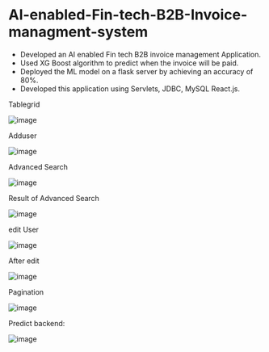 # AI-enabled-Fin-tech-B2B-Invoice-managment-system
- Developed an AI enabled Fin tech B2B invoice management Application.
- Used XG Boost algorithm to predict when the invoice will be paid.
- Deployed the ML model on a flask server by achieving an accuracy of 80%.
- Developed this application using Servlets, JDBC, MySQL React.js.

Tablegrid

![image](https://user-images.githubusercontent.com/74146605/177468346-ad30cc23-47ff-41e4-9216-c0bbf6afcd55.png)

Adduser

![image](https://user-images.githubusercontent.com/74146605/177468368-b4b95a42-dfe4-475d-8f18-8a686e7ead2a.png)

Advanced Search

![image](https://user-images.githubusercontent.com/74146605/177468409-532af291-e704-48c3-9413-8407f125bcc4.png)

Result of Advanced Search

![image](https://user-images.githubusercontent.com/74146605/177468469-8af78517-0db9-4841-830c-119bf0437319.png)

edit User

![image](https://user-images.githubusercontent.com/74146605/177468498-26e93c9a-54c3-4e1f-a4bf-740c7a1cd37b.png)

After edit

![image](https://user-images.githubusercontent.com/74146605/177469264-23095707-33e2-4bbe-b456-960d532cb94d.png)

Pagination

![image](https://user-images.githubusercontent.com/74146605/177468538-0d05e5c2-7c90-4beb-92a9-a6c9a8e86f66.png)

Predict backend:

![image](https://user-images.githubusercontent.com/74146605/177470580-f10d07b7-eb93-4bac-ba00-13d08b5086cd.png)
